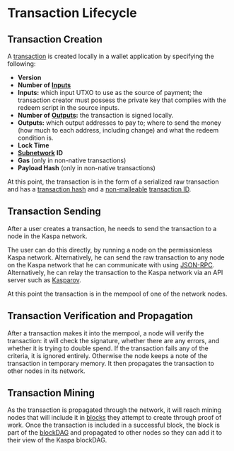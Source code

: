 # Transaction Lifecycle

## Transaction Creation

A [transaction](./) is created locally in a wallet application by specifying the following:

* **Version**
* **Number of** [**Inputs**](../../glossary.md#transaction-inputs)
* **Inputs:** which input UTXO to use as the source of payment; the transaction creator must possess the private key that complies with the redeem script in the source inputs.
* **Number of** [**Outputs**](../../glossary.md#transaction-outputs)**:** the transaction is signed locally.
* **Outputs:** which output addresses to pay to; where to send the money \(how much to each address, including change\) and what the redeem condition is.
* **Lock Time**
* [**Subnetwork**](../../glossary.md#subnetworks-silos) **ID**
* **Gas** \(only in non-native transactions\)
* **Payload Hash** \(only in non-native transactions\)

At this point, the transaction is in the form of a serialized raw transaction and has a [transaction hash](../../glossary.md#transaction-hash) and a [non-malleable](../../glossary.md#transaction-non-malleability) [transaction ID](../../glossary.md#transaction-id).

## Transaction Sending

After a user creates a transaction, he needs to send the transaction to a node in the Kaspa network.

The user can do this directly, by running a node on the permissionless Kaspa network. Alternatively, he can send the raw transaction to any node on the Kaspa network that he can communicate with using [JSON-RPC](../../components/kaspad-full-node/usage/rpc-api/). Alternatively, he can relay the transaction to the Kaspa network via an API server such as [Kasparov](../../glossary.md#kasparov).

At this point the transaction is in the mempool of one of the network nodes.

## Transaction Verification and Propagation

After a transaction makes it into the mempool, a node will verify the transaction: it will check the signature, whether there are any errors, and whether it is trying to double spend. If the transaction fails any of the criteria, it is ignored entirely. Otherwise the node keeps a note of the transaction in temporary memory. It then propagates the transaction to other nodes in its network.

## Transaction Mining

As the transaction is propagated through the network, it will reach mining nodes that will include it in [blocks](../blocks/) they attempt to create through proof of work. Once the transaction is included in a successful block, the block is part of the [blockDAG](../blockdag/) and propagated to other nodes so they can add it to their view of the Kaspa blockDAG.

